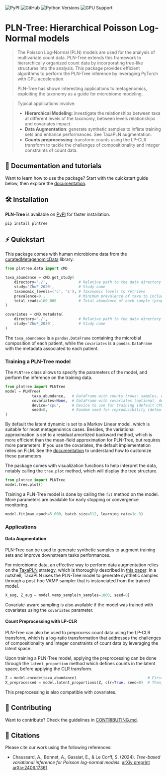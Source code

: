 ![PyPI](https://img.shields.io/pypi/v/plntree)
![GitHub](https://img.shields.io/github/license/AlexandreChaussard/PLNTree-package)
![Python Versions](https://img.shields.io/badge/python-3.8+-blue)
![GPU Support](https://img.shields.io/badge/GPU-Supported-brightgreen)
# PLN-Tree: Hierarchical Poisson Log-Normal models
> The Poisson Log-Normal (PLN) models are used for the
> analysis of multivariate count data. PLN-Tree extends this framework to 
> hierarchically organized count data by incorporating tree-like structures
> into the analysis. This package provides efficient algorithms to perform the PLN-Tree inference
> by leveraging PyTorch with GPU acceleration.
> 
> PLN-Tree has shown interesting applications to metagenomics, exploiting the taxonomy 
> as a guide for microbiome modeling. 

> Typical applications involve:
> - **Hierarchical Modeling**: investigate the relationships between taxa at different levels of the taxonomy, between levels relationships and covariates impact.
> - **Data Augmentation**: generate synthetic samples to inflate training sets and enhance performances. See TaxaPLN augmentation.
> - **Counts preprocessing**: transform counts using the LP-CLR transform to tackle the challenges of compositionality and integer constraints of count data.

## 📖 Documentation and tutorials

Want to learn how to use the package? 
Start with the quickstart guide below, 
then explore the [documentation]().

## 🛠 Installation

**PLN-Tree** is available on [PyPI](https://pypi.org/project/plntree/) for faster installation.

```sh
pip install plntree
```

## ⚡️ Quickstart

This package comes with human microbiome data from the [curatedMetagenomicData](https://waldronlab.io/curatedMetagenomicData/index.html) library.
```python
from plntree.data import cMD

taxa_abundance = cMD.get_study(
    directory='./',              # Relative path to the data directory
    study='ZhuF_2020',           # Study name
    taxonomic_levels=('c', 's'), # Taxonomic levels to retrieve
    prevalence=0.,               # Minimum prevalence of taxa to include
    total_reads=100_000          # Total abundance of each sample (proportions to counts)
)

covariates = cMD.metadata(
    directory='./',              # Relative path to the data directory
    study='ZhuF_2020',           # Study name
)
```

The `taxa_abundance` is a `pandas.DataFrame` containing the microbial composition 
of each patient, while the `covariates` is a `pandas.DataFrame` with the metadata 
associated to each patient.

### Training a PLN-Tree model

The `PLNTree` class allows to specify the parameters of the model, and perform the inference on the training data.
```python
from plntree import PLNTree
model = PLNTree(
            taxa_abundance,   # DataFrame with counts (rows: samples, columns: taxa)
            covariates=None,  # DataFrame with covariates (optional, default None)
            device='cpu',     # Device to use for training (default CPU, or 'cuda' for GPU)
            seed=0,           # Random seed for reproducibility (default None)
)
```
By default the latent dynamic is set to a Markov Linear model, which is suitable for most metagenomics cases.
Besides, the variational approximation is set to a residual amortized backward method, which is more efficient than
the mean-field approximation for PLN-Tree, but requires more parameters. If you use the covariates,
the default implementation relies on FiLM.
See the [documentation]() to understand how to customize these parameters.

The package comes with visualization functions to help interpret the data, notably
calling the `tree.plot` method, which will display the tree structure.
```python
from plntree import PLNTree
model.tree.plot()
```

Training a PLN-Tree model is done by calling the `fit` method on the model. 
More parameters are available for early stopping or convergence monitoring.
```python
model.fit(max_epoch=5_000, batch_size=512, learning_rate=1e-3)
```

### Applications

#### Data Augmentation
PLN-Tree can be used to generate synthetic samples to augment training sets and 
improve downstream tasks performances.

For microbiome data, an effective way to perform data augmentation relies on the [TaxaPLN](.) strategy,
which is thoroughly described in [this paper](). In a nutshell, TaxaPLN uses the PLN-Tree model to generate synthetic samples
through a post-hoc VAMP sampler that is instanciated from the trained model.
```python
X_aug, Z_aug = model.vamp_sample(n_samples=1000, seed=0)
```
Covariate-aware sampling is also available if the model was trained with covariates using the `covariates` parameter.

#### Count Preprocessing with LP-CLR
PLN-Tree can also be used to preprocess count data using the LP-CLR transform, 
which is a log-ratio transformation that addresses the challenges of compositionality 
and integer constraints of count data by leveraging the latent space.

Upon training a PLN-Tree model, applying the preprocessing can be done through the `latent_proportion` method
which defines counts in the latent space, before applying the CLR transform.
```python
Z = model.encode(taxa_abundance)                                # First, encode the counts to the latent space
X_preprocessed = model.latent_proportions(Z, clr=True, seed=0)  # Then, apply the LP-CLR transform
```
This preprocessing is also compatible with covariates.

## 👐 Contributing

Want to contribute? Check the guidelines in [CONTRIBUTING.md](https://github.com/AlexandreChaussard/PLNTree-package/blob/main/CONTRIBUTING.md).

## 📜 Citations

Please cite our work using the following references:

- Chaussard, A., Bonnet, A., Gassiat, E., & Le Corff, S. (2024). *Tree-based variational inference for Poisson log-normal models.* [arXiv preprint arXiv:2406.17361](https://arxiv.org/abs/2406.17361).

